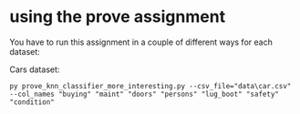 # using the prove assignment

You have to run this assignment in a couple of different ways for each dataset:

Cars dataset:

`py prove_knn_classifier_more_interesting.py --csv_file="data\car.csv" --col_names "buying" "maint" "doors" "persons" "lug_boot" "safety" "condition"`